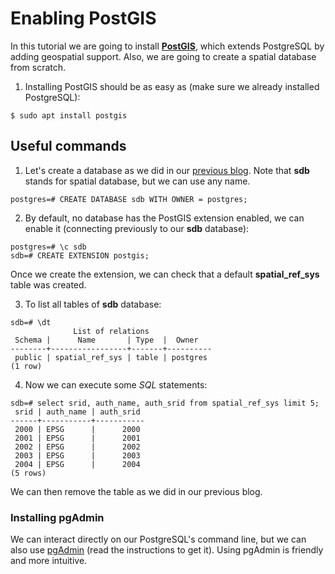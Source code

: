 # Enabling PostGIS

In this tutorial we are going to install [**PostGIS**](http://postgis.net), which extends PostgreSQL by adding geospatial support. Also, we are going to create a spatial database from scratch.

1. Installing PostGIS should be as easy as (make sure we already installed PostgreSQL):
```
$ sudo apt install postgis
```

## Useful commands

1. Let's create a database as we did in our [previous blog](https://github.com/Christian8491/GIS/blob/master/blogs/2_Install_PostgreSQL.md). Note that **sdb** stands for spatial database, but we can use any name.
```
postgres=# CREATE DATABASE sdb WITH OWNER = postgres;
```

2. By default, no database has the PostGIS extension enabled, we can enable it (connecting previously to our **sdb** database):
```
postgres=# \c sdb
sdb=# CREATE EXTENSION postgis;
```

Once we create the extension, we can check that a default **spatial_ref_sys** table was created.

3. To list all tables of **sdb** database:
```
sdb=# \dt
              List of relations
 Schema |      Name       | Type  |  Owner   
--------+-----------------+-------+----------
 public | spatial_ref_sys | table | postgres
(1 row)
```

4. Now we can execute some *SQL* statements:
```
sdb=# select srid, auth_name, auth_srid from spatial_ref_sys limit 5;
 srid | auth_name | auth_srid 
------+-----------+-----------
 2000 | EPSG      |      2000
 2001 | EPSG      |      2001
 2002 | EPSG      |      2002
 2003 | EPSG      |      2003
 2004 | EPSG      |      2004
(5 rows)
```

We can then remove the table as we did in our previous blog.


### Installing pgAdmin

We can interact directly on our PostgreSQL's command line, but we can also use [pgAdmin](https://www.pgadmin.org/download/pgadmin-4-apt/) (read the instructions to get it). Using pgAdmin is friendly and more intuitive.

